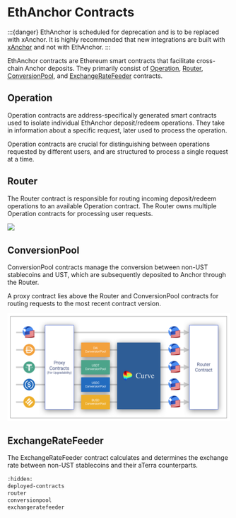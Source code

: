 # EthAnchor Contracts

:::{danger}
EthAnchor is scheduled for deprecation and is to be replaced with xAnchor. It is highly recommended that new integrations are built with [xAnchor](../../protocol/xanchor.md) and not with EthAnchor.
:::


EthAnchor contracts are Ethereum smart contracts that facilitate cross-chain Anchor deposits. They primarily consist of [Operation](./#operation), [Router](./#router), [ConversionPool](./#conversionpool), and [ExchangeRateFeeder](./#exchangeratefeeder) contracts.

## Operation

Operation contracts are address-specifically generated smart contracts used to isolate individual EthAnchor deposit/redeem operations. They take in information about a specific request, later used to process the operation.

Operation contracts are crucial for distinguishing between operations requested by different users, and are structured to process a single request at a time.

## Router

The Router contract is responsible for routing incoming deposit/redeem operations to an available Operation contract. The Router owns multiple Operation contracts for processing user requests.

![](../../assets/EthAnchor\_Router.png)

## ConversionPool

ConversionPool contracts manage the conversion between non-UST stablecoins and UST, which are subsequently deposited to Anchor through the Router.

A proxy contract lies above the Router and ConversionPool contracts for routing requests to the most recent contract version.

![](../../assets/ConversionPool.png)

## ExchangeRateFeeder

The ExchangeRateFeeder contract calculates and determines the exchange rate between non-UST stablecoins and their aTerra counterparts.

```{toctree}
:hidden:
deployed-contracts
router
conversionpool
exchangeratefeeder
```